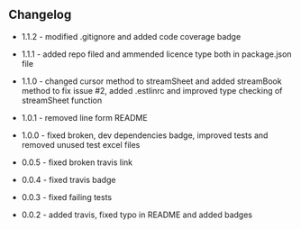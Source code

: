 ## Changelog

+ 1.1.2 - modified .gitignore and added code coverage badge

+ 1.1.1 - added repo filed and ammended licence type both in package.json file

+ 1.1.0 - changed cursor method to streamSheet and added streamBook method to fix issue #2, added .estlinrc and improved type checking of streamSheet function

+ 1.0.1 - removed line form README

+ 1.0.0 - fixed broken, dev dependencies badge, improved tests and removed unused test excel files

+ 0.0.5 - fixed broken travis link

+ 0.0.4 - fixed travis badge

+ 0.0.3 - fixed failing tests

+ 0.0.2 - added travis, fixed typo in README and added badges
